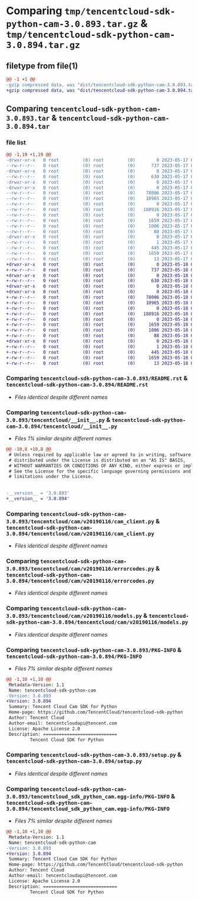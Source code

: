 # Comparing `tmp/tencentcloud-sdk-python-cam-3.0.893.tar.gz` & `tmp/tencentcloud-sdk-python-cam-3.0.894.tar.gz`

## filetype from file(1)

```diff
@@ -1 +1 @@
-gzip compressed data, was "dist/tencentcloud-sdk-python-cam-3.0.893.tar", last modified: Wed May 17 03:24:36 2023, max compression
+gzip compressed data, was "dist/tencentcloud-sdk-python-cam-3.0.894.tar", last modified: Thu May 18 00:18:19 2023, max compression
```

## Comparing `tencentcloud-sdk-python-cam-3.0.893.tar` & `tencentcloud-sdk-python-cam-3.0.894.tar`

### file list

```diff
@@ -1,19 +1,19 @@
-drwxr-xr-x   0 root         (0) root         (0)        0 2023-05-17 03:24:36.000000 tencentcloud-sdk-python-cam-3.0.893/
--rw-r--r--   0 root         (0) root         (0)      737 2023-05-17 03:24:36.000000 tencentcloud-sdk-python-cam-3.0.893/README.rst
-drwxr-xr-x   0 root         (0) root         (0)        0 2023-05-17 03:24:36.000000 tencentcloud-sdk-python-cam-3.0.893/tencentcloud/
--rw-r--r--   0 root         (0) root         (0)      630 2023-05-17 03:24:36.000000 tencentcloud-sdk-python-cam-3.0.893/tencentcloud/__init__.py
-drwxr-xr-x   0 root         (0) root         (0)        0 2023-05-17 03:24:36.000000 tencentcloud-sdk-python-cam-3.0.893/tencentcloud/cam/
-drwxr-xr-x   0 root         (0) root         (0)        0 2023-05-17 03:24:36.000000 tencentcloud-sdk-python-cam-3.0.893/tencentcloud/cam/v20190116/
--rw-r--r--   0 root         (0) root         (0)    78006 2023-05-17 03:24:36.000000 tencentcloud-sdk-python-cam-3.0.893/tencentcloud/cam/v20190116/cam_client.py
--rw-r--r--   0 root         (0) root         (0)    10965 2023-05-17 03:24:36.000000 tencentcloud-sdk-python-cam-3.0.893/tencentcloud/cam/v20190116/errorcodes.py
--rw-r--r--   0 root         (0) root         (0)        0 2023-05-17 03:24:36.000000 tencentcloud-sdk-python-cam-3.0.893/tencentcloud/cam/v20190116/__init__.py
--rw-r--r--   0 root         (0) root         (0)   188916 2023-05-17 03:24:36.000000 tencentcloud-sdk-python-cam-3.0.893/tencentcloud/cam/v20190116/models.py
--rw-r--r--   0 root         (0) root         (0)        0 2023-05-17 03:24:36.000000 tencentcloud-sdk-python-cam-3.0.893/tencentcloud/cam/__init__.py
--rw-r--r--   0 root         (0) root         (0)     1659 2023-05-17 03:24:36.000000 tencentcloud-sdk-python-cam-3.0.893/PKG-INFO
--rw-r--r--   0 root         (0) root         (0)     1006 2023-05-17 03:24:36.000000 tencentcloud-sdk-python-cam-3.0.893/setup.py
--rw-r--r--   0 root         (0) root         (0)       88 2023-05-17 03:24:36.000000 tencentcloud-sdk-python-cam-3.0.893/setup.cfg
-drwxr-xr-x   0 root         (0) root         (0)        0 2023-05-17 03:24:36.000000 tencentcloud-sdk-python-cam-3.0.893/tencentcloud_sdk_python_cam.egg-info/
--rw-r--r--   0 root         (0) root         (0)        1 2023-05-17 03:24:36.000000 tencentcloud-sdk-python-cam-3.0.893/tencentcloud_sdk_python_cam.egg-info/dependency_links.txt
--rw-r--r--   0 root         (0) root         (0)      445 2023-05-17 03:24:36.000000 tencentcloud-sdk-python-cam-3.0.893/tencentcloud_sdk_python_cam.egg-info/SOURCES.txt
--rw-r--r--   0 root         (0) root         (0)     1659 2023-05-17 03:24:36.000000 tencentcloud-sdk-python-cam-3.0.893/tencentcloud_sdk_python_cam.egg-info/PKG-INFO
--rw-r--r--   0 root         (0) root         (0)       13 2023-05-17 03:24:36.000000 tencentcloud-sdk-python-cam-3.0.893/tencentcloud_sdk_python_cam.egg-info/top_level.txt
+drwxr-xr-x   0 root         (0) root         (0)        0 2023-05-18 00:18:19.000000 tencentcloud-sdk-python-cam-3.0.894/
+-rw-r--r--   0 root         (0) root         (0)      737 2023-05-18 00:18:19.000000 tencentcloud-sdk-python-cam-3.0.894/README.rst
+drwxr-xr-x   0 root         (0) root         (0)        0 2023-05-18 00:18:19.000000 tencentcloud-sdk-python-cam-3.0.894/tencentcloud/
+-rw-r--r--   0 root         (0) root         (0)      630 2023-05-18 00:18:19.000000 tencentcloud-sdk-python-cam-3.0.894/tencentcloud/__init__.py
+drwxr-xr-x   0 root         (0) root         (0)        0 2023-05-18 00:18:19.000000 tencentcloud-sdk-python-cam-3.0.894/tencentcloud/cam/
+drwxr-xr-x   0 root         (0) root         (0)        0 2023-05-18 00:18:19.000000 tencentcloud-sdk-python-cam-3.0.894/tencentcloud/cam/v20190116/
+-rw-r--r--   0 root         (0) root         (0)    78006 2023-05-18 00:18:19.000000 tencentcloud-sdk-python-cam-3.0.894/tencentcloud/cam/v20190116/cam_client.py
+-rw-r--r--   0 root         (0) root         (0)    10965 2023-05-18 00:18:19.000000 tencentcloud-sdk-python-cam-3.0.894/tencentcloud/cam/v20190116/errorcodes.py
+-rw-r--r--   0 root         (0) root         (0)        0 2023-05-18 00:18:19.000000 tencentcloud-sdk-python-cam-3.0.894/tencentcloud/cam/v20190116/__init__.py
+-rw-r--r--   0 root         (0) root         (0)   188916 2023-05-18 00:18:19.000000 tencentcloud-sdk-python-cam-3.0.894/tencentcloud/cam/v20190116/models.py
+-rw-r--r--   0 root         (0) root         (0)        0 2023-05-18 00:18:19.000000 tencentcloud-sdk-python-cam-3.0.894/tencentcloud/cam/__init__.py
+-rw-r--r--   0 root         (0) root         (0)     1659 2023-05-18 00:18:19.000000 tencentcloud-sdk-python-cam-3.0.894/PKG-INFO
+-rw-r--r--   0 root         (0) root         (0)     1006 2023-05-18 00:18:19.000000 tencentcloud-sdk-python-cam-3.0.894/setup.py
+-rw-r--r--   0 root         (0) root         (0)       88 2023-05-18 00:18:19.000000 tencentcloud-sdk-python-cam-3.0.894/setup.cfg
+drwxr-xr-x   0 root         (0) root         (0)        0 2023-05-18 00:18:19.000000 tencentcloud-sdk-python-cam-3.0.894/tencentcloud_sdk_python_cam.egg-info/
+-rw-r--r--   0 root         (0) root         (0)        1 2023-05-18 00:18:19.000000 tencentcloud-sdk-python-cam-3.0.894/tencentcloud_sdk_python_cam.egg-info/dependency_links.txt
+-rw-r--r--   0 root         (0) root         (0)      445 2023-05-18 00:18:19.000000 tencentcloud-sdk-python-cam-3.0.894/tencentcloud_sdk_python_cam.egg-info/SOURCES.txt
+-rw-r--r--   0 root         (0) root         (0)     1659 2023-05-18 00:18:19.000000 tencentcloud-sdk-python-cam-3.0.894/tencentcloud_sdk_python_cam.egg-info/PKG-INFO
+-rw-r--r--   0 root         (0) root         (0)       13 2023-05-18 00:18:19.000000 tencentcloud-sdk-python-cam-3.0.894/tencentcloud_sdk_python_cam.egg-info/top_level.txt
```

### Comparing `tencentcloud-sdk-python-cam-3.0.893/README.rst` & `tencentcloud-sdk-python-cam-3.0.894/README.rst`

 * *Files identical despite different names*

### Comparing `tencentcloud-sdk-python-cam-3.0.893/tencentcloud/__init__.py` & `tencentcloud-sdk-python-cam-3.0.894/tencentcloud/__init__.py`

 * *Files 1% similar despite different names*

```diff
@@ -10,8 +10,8 @@
 # Unless required by applicable law or agreed to in writing, software
 # distributed under the License is distributed on an "AS IS" BASIS,
 # WITHOUT WARRANTIES OR CONDITIONS OF ANY KIND, either express or implied.
 # See the License for the specific language governing permissions and
 # limitations under the License.
 
 
-__version__ = '3.0.893'
+__version__ = '3.0.894'
```

### Comparing `tencentcloud-sdk-python-cam-3.0.893/tencentcloud/cam/v20190116/cam_client.py` & `tencentcloud-sdk-python-cam-3.0.894/tencentcloud/cam/v20190116/cam_client.py`

 * *Files identical despite different names*

### Comparing `tencentcloud-sdk-python-cam-3.0.893/tencentcloud/cam/v20190116/errorcodes.py` & `tencentcloud-sdk-python-cam-3.0.894/tencentcloud/cam/v20190116/errorcodes.py`

 * *Files identical despite different names*

### Comparing `tencentcloud-sdk-python-cam-3.0.893/tencentcloud/cam/v20190116/models.py` & `tencentcloud-sdk-python-cam-3.0.894/tencentcloud/cam/v20190116/models.py`

 * *Files identical despite different names*

### Comparing `tencentcloud-sdk-python-cam-3.0.893/PKG-INFO` & `tencentcloud-sdk-python-cam-3.0.894/PKG-INFO`

 * *Files 7% similar despite different names*

```diff
@@ -1,10 +1,10 @@
 Metadata-Version: 1.1
 Name: tencentcloud-sdk-python-cam
-Version: 3.0.893
+Version: 3.0.894
 Summary: Tencent Cloud Cam SDK for Python
 Home-page: https://github.com/TencentCloud/tencentcloud-sdk-python
 Author: Tencent Cloud
 Author-email: tencentcloudapi@tencent.com
 License: Apache License 2.0
 Description: ============================
         Tencent Cloud SDK for Python
```

### Comparing `tencentcloud-sdk-python-cam-3.0.893/setup.py` & `tencentcloud-sdk-python-cam-3.0.894/setup.py`

 * *Files identical despite different names*

### Comparing `tencentcloud-sdk-python-cam-3.0.893/tencentcloud_sdk_python_cam.egg-info/PKG-INFO` & `tencentcloud-sdk-python-cam-3.0.894/tencentcloud_sdk_python_cam.egg-info/PKG-INFO`

 * *Files 7% similar despite different names*

```diff
@@ -1,10 +1,10 @@
 Metadata-Version: 1.1
 Name: tencentcloud-sdk-python-cam
-Version: 3.0.893
+Version: 3.0.894
 Summary: Tencent Cloud Cam SDK for Python
 Home-page: https://github.com/TencentCloud/tencentcloud-sdk-python
 Author: Tencent Cloud
 Author-email: tencentcloudapi@tencent.com
 License: Apache License 2.0
 Description: ============================
         Tencent Cloud SDK for Python
```

